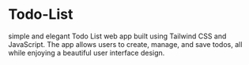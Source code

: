 # Todo-List
simple and elegant Todo List web app built using Tailwind CSS and JavaScript. The app allows users to create, manage, and save todos, all while enjoying a beautiful user interface design.
